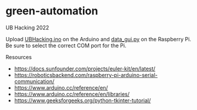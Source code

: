 # green-automation
UB Hacking 2022 

Upload [UBHacking.ino](https://github.com/HotGreenPeas/green-automation/blob/main/UBHacking.ino) on the Arduino and [data_gui.py](https://github.com/HotGreenPeas/green-automation/blob/main/data_gui.py) on the Raspberry Pi. Be sure to select the correct COM port for the Pi.

Resources
- https://docs.sunfounder.com/projects/euler-kit/en/latest/
- https://roboticsbackend.com/raspberry-pi-arduino-serial-communication/
- https://www.arduino.cc/reference/en/
- https://www.arduino.cc/reference/en/libraries/
- https://www.geeksforgeeks.org/python-tkinter-tutorial/
